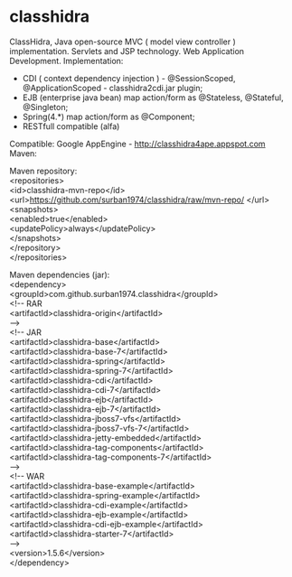 classhidra
=======

ClassHidra, Java open-source MVC ( model view controller ) implementation.
Servlets and JSP technology.
Web Application Development.
Implementation:
- CDI ( context dependency injection ) - @SessionScoped, @ApplicationScoped - classhidra2cdi.jar plugin;
- EJB (enterprise java bean) map action/form as @Stateless, @Stateful, @Singleton;
- Spring(4.*) map action/form as @Component;  
- RESTfull compatible (alfa)

Compatible:
Google AppEngine - http://classhidra4ape.appspot.com 
<br>
Maven:<br>

Maven repository:<br>
&lt;repositories&gt;<br>
&lt;id&gt;classhidra-mvn-repo&lt;/id&gt;<br>
&lt;url&gt;https://github.com/surban1974/classhidra/raw/mvn-repo/ &lt;/url&gt;<br>
&lt;snapshots&gt;<br>
&lt;enabled&gt;true&lt;/enabled&gt;<br>
&lt;updatePolicy&gt;always&lt;/updatePolicy&gt;<br>
&lt;/snapshots&gt;<br>
&lt;/repository&gt;<br>
&lt;/repositories&gt;<br>

Maven dependencies (jar):<br>
&lt;dependency&gt;<br>
&lt;groupId&gt;com.github.surban1974.classhidra&lt;/groupId&gt;<br>
&lt;!-- RAR<br>
&lt;artifactId&gt;classhidra-origin&lt;/artifactId&gt;<br>
--&gt;<br>
&lt;!-- JAR<br>
&lt;artifactId&gt;classhidra-base&lt;/artifactId&gt;<br>
&lt;artifactId&gt;classhidra-base-7&lt;/artifactId&gt;<br>
&lt;artifactId&gt;classhidra-spring&lt;/artifactId&gt;<br>
&lt;artifactId&gt;classhidra-spring-7&lt;/artifactId&gt;<br>
&lt;artifactId&gt;classhidra-cdi&lt;/artifactId&gt;<br>
&lt;artifactId&gt;classhidra-cdi-7&lt;/artifactId&gt;<br>
&lt;artifactId&gt;classhidra-ejb&lt;/artifactId&gt;<br>
&lt;artifactId&gt;classhidra-ejb-7&lt;/artifactId&gt;<br>
&lt;artifactId&gt;classhidra-jboss7-vfs&lt;/artifactId&gt;<br>
&lt;artifactId&gt;classhidra-jboss7-vfs-7&lt;/artifactId&gt;<br>
&lt;artifactId&gt;classhidra-jetty-embedded&lt;/artifactId&gt;<br>
&lt;artifactId&gt;classhidra-tag-components&lt;/artifactId&gt;<br>
&lt;artifactId&gt;classhidra-tag-components-7&lt;/artifactId&gt;<br>
--&gt;<br>
&lt;!-- WAR<br>
&lt;artifactId&gt;classhidra-base-example&lt;/artifactId&gt;<br>
&lt;artifactId&gt;classhidra-spring-example&lt;/artifactId&gt;<br>
&lt;artifactId&gt;classhidra-cdi-example&lt;/artifactId&gt;<br>
&lt;artifactId&gt;classhidra-ejb-example&lt;/artifactId&gt;<br>
&lt;artifactId&gt;classhidra-cdi-ejb-example&lt;/artifactId&gt;<br>
&lt;artifactId&gt;classhidra-starter-7&lt;/artifactId&gt;<br>
--&gt;<br>
&lt;version&gt;1.5.6&lt;/version&gt;<br>
&lt;/dependency&gt;<br>
